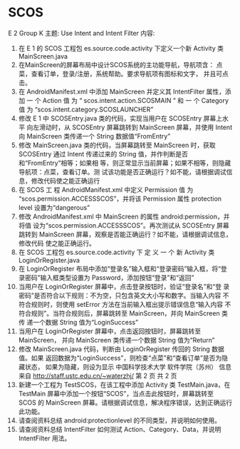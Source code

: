 # SCOS
E 2
Group K
主题: Use Intent and Intent Filter
内容:
1. 在 E 1 的 SCOS 工程包 es.source.code.activity 下定义一个新 Activity 类
MainScreen.java
2. 在MainScreen的屏幕布局中设计SCOS系统的主功能导航，导航项含：
点菜，查看订单，登录/注册，系统帮助。要求导航项有图标和文字，
并且可点击。
3. 在 AndroidManifest.xml 中添加 MainScreen 并定义其 IntentFilter 属性，添加
一 个 Action 值 为 “ scos.intent.action.SCOSMAIN ” 和 一 个 Category 值 为
“scos.intent.category.SCOSLAUNCHER”
4. 修改 E 1 中 SCOSEntry.java 类的代码，实现当用户在 SCOSEntry 屏幕上水平
向左滑动时，从 SCOSEntry 屏幕跳转到 MainScreen 屏幕，并使用 Intent 向
MainScreen 类传递一个 String 数据值“FromEntry”
5. 修改 MainScreen.java 类的代码，当屏幕跳转至 MainScreen 时，获取 SCOSEntry
通过 Intent 传递过来的 String 值，并作判断是否和“FromEntry”相等；如果相
等，则正常显示当前屏幕；如果不相等，则隐藏导航项：点菜，查看订单。测
试该功能是否正确运行？如不能，请根据调试信息，修改代码使之能正确运行
6. 在 SCOS 工 程 AndroidManifest.xml 中定义 Permission 值 为
“scos.permission.ACCESSSCOS”，并将该 Permission 属性 protection
level 设置为“dangerous”
7. 修改 AndroidManifest.xml 中 MainScreen 的属性 android:permission，并将值
设为“scos.permission.ACCESSSCOS”。再次测试从 SCOSEntry 屏幕跳转到
MainScreen 屏幕，观察是否能正确运行？如不能，请根据调试信息，修改代码
使之能正确运行。
8. 在 SCOS 工程包 es.source.code.activity 下 定 义 一 个 新 Activity 类
LoginOrRegister.java
9. 在 LoginOrRegister 布局中添加“登录名”输入框和“登录密码”输入框，将“登
录密码”输入框类型设置为 Password，添加按钮“登录”和“返回”
10. 当用户在 LoginOrRegister 屏幕中，点击登录按钮时，验证“登录名”和“登
录密码”是否符合以下规则：不为空，只包含英文大小写和数字。当输入内容
不符合规则时，则使用 setError 方法在当前输入框出提示错误信息“输入内容
不符合规则”。当符合规则后，屏幕跳转至 MainScreen，并向 MainScreen 类传
递一个数据 String 值为“LoginSuccess”
11. 当用户在 LoginOrRegister 屏幕中，点击返回按钮时，屏幕跳转至 MainScreen，
并向 MainScreen 类传递一个数据 String 值为“Return”
12. 修改 MainScreen.java 代码，判断由 LoginOrRegister 传回的 String 数据值。如果
返回数据为“LoginSuccess”，则检查“点菜”和“查看订单”是否为隐藏状态，
如果为隐藏，则设为显示
中国科学技术大学 软件学院（苏州）
信息来自 http://staff.ustc.edu.cn/~waterzhj/ 第 2 页 共 2 页
13. 新建一个工程为 TestSCOS，在该工程中添加 Activity 类 TestMain.java，在
TestMain 屏幕中添加一个按钮“SCOS”，当点击此按钮时，屏幕跳转至 SCOS
的 MainScreen 屏幕。请根据调试信息，解决程序错误，达到正确运行此功能。
14. 请查阅资料总结 android:protectionlevel 的不同类型，并说明如何使用。
15. 请查阅资料总结 IntentFilter 如何测试 Action、Category、Data，并说明 IntentFilter
用法。
